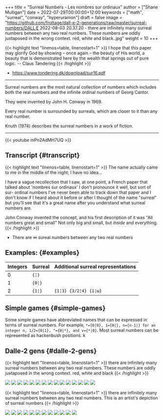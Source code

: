 +++
title = "Surreal Numbers - Les nombres sur ordinaux"
author = ["Shane Mulligan"]
date = 2022-07-29T00:00:00+12:00
keywords = ["math", "surreal", "conway", "hyperuranion"]
draft = false
image = "https://github.com/frottage/dall-e-2-generations/raw/master/surreal-numbers/DALL·E 2022-08-03 20.37.20 - there are infinitely many surreal numbers between any two real numbers. These numbers are oddly juxtaposed in the wrong context. red, white and black..jpg"
weight = 10
+++

{{< highlight text "linenos=table, linenostart=1" >}}
I hope that this paper may glorify
God by showing – once again – the beauty of
His world, a beauty that is demonstrated here
by the wealth that springs out of pure logic. -- Claus Tøndering
{{< /highlight >}}

-   <https://www.tondering.dk/download/sur16.pdf>

---

Surreal numbers are the most natural
collection of numbers which includes both the
real numbers and the infinite ordinal numbers
of Georg Cantor.

They were invented by John H. Conway in 1969.

Every real number is surrounded by surreals,
which are closer to it than any real number.

Knuth (1974) describes the surreal numbers in
a work of fiction.

---

{{< youtube mPn2AdMH7UQ >}}


## Transcript {#transcript}

{{< highlight text "linenos=table, linenostart=1" >}}
The name actually came to me in the middle of
the night; I have no idea...

I have a vague recollection that I saw, at one
point, a French paper that talked about
'nombres sur ordinaux' I don't pronounce it
well, but sort of sur- ordinal numbers I've
never been able to track down that paper and I
don't know if I heard about it before or after
I thought of the name "surreal" but you'll see
that it's a great name after you understand
what surreal numbers are.

John Conway invented the concept, and his
first description of it was "All numbers great
and small" Not only big and small, but
*inside* and everything.
{{< /highlight >}}

-   There are ∞ sureal numbers between any two real numbers


## Examples: {#examples}

| Integers | Surreal | Additional surreal representations |
|----------|---------|------------------------------------|
| 0        | `{¦}`   |                                    |
| 1        | `{0¦}`  |                                    |
| 2        | `{1¦}`  | `{1¦3} {3/2¦4} {1¦ω}`              |


## Simple games {#simple-games}

Some simple games have abbreviated names that can be expressed in terms of surreal numbers. For example, `*={0|0}, 1={0|}, n={n-1|} for an integer n, 1/2={0|1}, ^={0|*}, and v={*|0}`. Most surreal numbers can be represented as hackenbush positions.
k


## Dalle-2 gens {#dalle-2-gens}

{{< highlight text "linenos=table, linenostart=1" >}}
there are infinitely many surreal numbers
between any two real numbers. These numbers
are oddly juxtaposed in the wrong context.
red, white and black
{{< /highlight >}}

![](https://github.com/frottage/dall-e-2-generations/raw/master/surreal-numbers/DALL%C2%B7E%202022-08-03%2020.37.20%20-%20there%20are%20infinitely%20many%20surreal%20numbers%20between%20any%20two%20real%20numbers.%20These%20numbers%20are%20oddly%20juxtaposed%20in%20the%20wrong%20context.%20red,%20white%20and%20black..jpg)
![](https://github.com/frottage/dall-e-2-generations/raw/master/surreal-numbers/DALL%C2%B7E%202022-08-03%2020.37.24%20-%20there%20are%20infinitely%20many%20surreal%20numbers%20between%20any%20two%20real%20numbers.%20These%20numbers%20are%20oddly%20juxtaposed%20in%20the%20wrong%20context.%20red,%20white%20and%20black..jpg)
![](https://github.com/frottage/dall-e-2-generations/raw/master/surreal-numbers/DALL%C2%B7E%202022-08-03%2020.37.27%20-%20there%20are%20infinitely%20many%20surreal%20numbers%20between%20any%20two%20real%20numbers.%20These%20numbers%20are%20oddly%20juxtaposed%20in%20the%20wrong%20context.%20red,%20white%20and%20black..jpg)
![](https://github.com/frottage/dall-e-2-generations/raw/master/surreal-numbers/DALL%C2%B7E%202022-08-03%2020.37.30%20-%20there%20are%20infinitely%20many%20surreal%20numbers%20between%20any%20two%20real%20numbers.%20These%20numbers%20are%20oddly%20juxtaposed%20in%20the%20wrong%20context.%20red,%20white%20and%20black..jpg)
![](https://github.com/frottage/dall-e-2-generations/raw/master/surreal-numbers/DALL%C2%B7E%202022-08-03%2020.37.48%20-%20there%20are%20infinitely%20many%20surreal%20numbers%20between%20any%20two%20real%20numbers.%20These%20numbers%20are%20oddly%20juxtaposed%20in%20the%20wrong%20context.%20red,%20white%20and%20black..jpg)
![](https://github.com/frottage/dall-e-2-generations/raw/master/surreal-numbers/DALL%C2%B7E%202022-08-03%2020.37.52%20-%20there%20are%20infinitely%20many%20surreal%20numbers%20between%20any%20two%20real%20numbers.%20These%20numbers%20are%20oddly%20juxtaposed%20in%20the%20wrong%20context.%20red,%20white%20and%20black..jpg)
![](https://github.com/frottage/dall-e-2-generations/raw/master/surreal-numbers/DALL%C2%B7E%202022-08-03%2020.37.56%20-%20there%20are%20infinitely%20many%20surreal%20numbers%20between%20any%20two%20real%20numbers.%20These%20numbers%20are%20oddly%20juxtaposed%20in%20the%20wrong%20context.%20red,%20white%20and%20black..jpg)
![](https://github.com/frottage/dall-e-2-generations/raw/master/surreal-numbers/DALL%C2%B7E%202022-08-03%2020.38.00%20-%20there%20are%20infinitely%20many%20surreal%20numbers%20between%20any%20two%20real%20numbers.%20These%20numbers%20are%20oddly%20juxtaposed%20in%20the%20wrong%20context.%20red,%20white%20and%20black..jpg)
![](https://github.com/frottage/dall-e-2-generations/raw/master/surreal-numbers/DALL%C2%B7E%202022-08-03%2020.38.21%20-%20there%20are%20infinitely%20many%20surreal%20numbers%20between%20any%20two%20real%20numbers.%20These%20numbers%20are%20oddly%20juxtaposed%20in%20the%20wrong%20context.%20red,%20white%20and%20black..jpg)
![](https://github.com/frottage/dall-e-2-generations/raw/master/surreal-numbers/DALL%C2%B7E%202022-08-03%2020.38.24%20-%20there%20are%20infinitely%20many%20surreal%20numbers%20between%20any%20two%20real%20numbers.%20These%20numbers%20are%20oddly%20juxtaposed%20in%20the%20wrong%20context.%20red,%20white%20and%20black..jpg)
![](https://github.com/frottage/dall-e-2-generations/raw/master/surreal-numbers/DALL%C2%B7E%202022-08-03%2020.38.47%20-%20there%20are%20infinitely%20many%20surreal%20numbers%20between%20any%20two%20real%20numbers.%20These%20numbers%20are%20oddly%20juxtaposed%20in%20the%20wrong%20context.%20red,%20white%20and%20black..jpg)
![](https://github.com/frottage/dall-e-2-generations/raw/master/surreal-numbers/DALL%C2%B7E%202022-08-03%2020.38.53%20-%20there%20are%20infinitely%20many%20surreal%20numbers%20between%20any%20two%20real%20numbers.%20These%20numbers%20are%20oddly%20juxtaposed%20in%20the%20wrong%20context.%20red,%20white%20and%20black..jpg)
![](https://github.com/frottage/dall-e-2-generations/raw/master/surreal-numbers/DALL%C2%B7E%202022-08-03%2020.39.16%20-%20there%20are%20infinitely%20many%20surreal%20numbers%20between%20any%20two%20real%20numbers.%20These%20numbers%20are%20oddly%20juxtaposed%20in%20the%20wrong%20context.%20red,%20white%20and%20black..jpg)
![](https://github.com/frottage/dall-e-2-generations/raw/master/surreal-numbers/DALL%C2%B7E%202022-08-03%2020.39.21%20-%20there%20are%20infinitely%20many%20surreal%20numbers%20between%20any%20two%20real%20numbers.%20These%20numbers%20are%20oddly%20juxtaposed%20in%20the%20wrong%20context.%20red,%20white%20and%20black..jpg)
![](https://github.com/frottage/dall-e-2-generations/raw/master/surreal-numbers/DALL%C2%B7E%202022-08-03%2020.39.39%20-%20there%20are%20infinitely%20many%20surreal%20numbers%20between%20any%20two%20real%20numbers.%20These%20numbers%20are%20oddly%20juxtaposed%20in%20the%20wrong%20context.%20red,%20white%20and%20black..jpg)

{{< highlight text "linenos=table, linenostart=1" >}}
there are infinitely many surreal numbers between any two real numbers. This is
an artist's depiction of surreal numbers
{{< /highlight >}}

![](https://github.com/frottage/dall-e-2-generations/raw/master/surreal-numbers/DALL%C2%B7E%202022-08-03%2020.32.15%20-%20there%20are%20infinitely%20many%20surreal%20numbers%20between%20any%20two%20real%20numbers.%20This%20is%20an%20artist's%20depiction%20of%20surreal%20numbers.jpg)
![](https://github.com/frottage/dall-e-2-generations/raw/master/surreal-numbers/DALL%C2%B7E%202022-08-03%2020.32.21%20-%20there%20are%20infinitely%20many%20surreal%20numbers%20between%20any%20two%20real%20numbers.%20This%20is%20an%20artist's%20depiction%20of%20surreal%20numbers.jpg)
![](https://github.com/frottage/dall-e-2-generations/raw/master/surreal-numbers/DALL%C2%B7E%202022-08-03%2020.32.41%20-%20there%20are%20infinitely%20many%20surreal%20numbers%20between%20any%20two%20real%20numbers.%20This%20is%20an%20artist's%20depiction%20of%20surreal%20numbers.jpg)
![](https://github.com/frottage/dall-e-2-generations/raw/master/surreal-numbers/DALL%C2%B7E%202022-08-03%2020.32.47%20-%20there%20are%20infinitely%20many%20surreal%20numbers%20between%20any%20two%20real%20numbers.%20This%20is%20an%20artist's%20depiction%20of%20surreal%20numbers.jpg)
![](https://github.com/frottage/dall-e-2-generations/raw/master/surreal-numbers/DALL%C2%B7E%202022-08-03%2020.33.11%20-%20there%20are%20infinitely%20many%20surreal%20numbers%20between%20any%20two%20real%20numbers.%20This%20is%20an%20artist's%20depiction%20of%20surreal%20numbers.jpg)
![](https://github.com/frottage/dall-e-2-generations/raw/master/surreal-numbers/DALL%C2%B7E%202022-08-03%2020.34.20%20-%20there%20are%20infinitely%20many%20surreal%20numbers%20between%20any%20two%20real%20numbers.%20This%20is%20an%20artist's%20depiction%20of%20surreal%20numbers.jpg)
![](https://github.com/frottage/dall-e-2-generations/raw/master/surreal-numbers/DALL%C2%B7E%202022-08-03%2020.34.24%20-%20there%20are%20infinitely%20many%20surreal%20numbers%20between%20any%20two%20real%20numbers.%20This%20is%20an%20artist's%20depiction%20of%20surreal%20numbers.jpg)
![](https://github.com/frottage/dall-e-2-generations/raw/master/surreal-numbers/DALL%C2%B7E%202022-08-03%2020.34.29%20-%20there%20are%20infinitely%20many%20surreal%20numbers%20between%20any%20two%20real%20numbers.%20This%20is%20an%20artist's%20depiction%20of%20surreal%20numbers.jpg)
![](https://github.com/frottage/dall-e-2-generations/raw/master/surreal-numbers/DALL%C2%B7E%202022-08-03%2020.34.54%20-%20there%20are%20infinitely%20many%20surreal%20numbers%20between%20any%20two%20real%20numbers.%20This%20is%20an%20artist's%20depiction%20of%20surreal%20numbers.jpg)
![](https://github.com/frottage/dall-e-2-generations/raw/master/surreal-numbers/DALL%C2%B7E%202022-08-03%2020.35.04%20-%20there%20are%20infinitely%20many%20surreal%20numbers%20between%20any%20two%20real%20numbers.%20This%20is%20an%20artist's%20depiction%20of%20surreal%20numbers.jpg)
![](https://github.com/frottage/dall-e-2-generations/raw/master/surreal-numbers/DALL%C2%B7E%202022-08-03%2020.35.42%20-%20there%20are%20infinitely%20many%20surreal%20numbers%20between%20any%20two%20real%20numbers.%20These%20numbers%20looks%20like%20different%20animals.%20This%20is%20an%20artist's%20depiction%20of%20s.jpg)
![](https://github.com/frottage/dall-e-2-generations/raw/master/surreal-numbers/DALL%C2%B7E%202022-08-03%2020.36.39%20-%20there%20are%20infinitely%20many%20surreal%20numbers%20between%20any%20two%20real%20numbers.%20These%20numbers%20look%20like%20strange%20objects.%20This%20is%20an%20artist's%20depiction%20of%20surr.jpg)